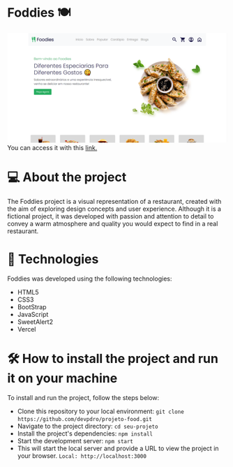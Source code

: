 # Foddies 🍽️
![Alt text](images/readme/post1.png)
You can access it with this [link.](https://projeto-food-two.vercel.app/)
# 💻 About the project 
The Foddies project is a visual representation of a restaurant, created with the aim of exploring design concepts and user experience. Although it is a fictional project, it was developed with passion and attention to detail to convey a warm atmosphere and quality you would expect to find in a real restaurant.
# 🚀 Technologies 
Foddies was developed using the following technologies:

- HTML5
- CSS3
- BootStrap
- JavaScript
- SweetAlert2
- Vercel
# 🛠️ How to install the project and run it on your machine
To install and run the project, follow the steps below:

- Clone this repository to your local environment:
`git clone https://github.com/devpdro/projeto-food.git`
- Navigate to the project directory:
`cd seu-projeto`
- Install the project's dependencies:
`npm install`
- Start the development server:
`npm start`
- This will start the local server and provide a URL to view the project in your browser.
`Local: http://localhost:3000`